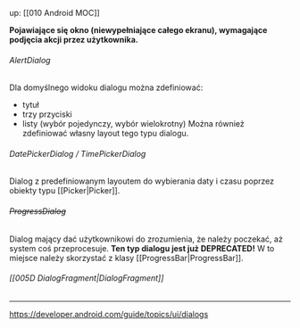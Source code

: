 up: [[010 Android MOC]]

**Pojawiające się okno (niewypełniające całego ekranu), wymagające podjęcia akcji przez użytkownika.** 

###### AlertDialog
Dla domyślnego widoku dialogu można zdefiniować: 
- tytuł
- trzy przyciski
- listy (wybór pojedynczy, wybór wielokrotny)
Można również zdefiniować własny layout tego typu dialogu.

###### DatePickerDialog / TimePickerDialog
Dialog z predefiniowanym layoutem do wybierania daty i czasu poprzez obiekty typu [[Picker|Picker]].

###### ~~ProgressDialog~~
Dialog mający dać użytkownikowi do zrozumienia, że należy poczekać, aż system coś przeprocesuje.
**Ten typ dialogu jest już DEPRECATED!** W to miejsce należy skorzystać z klasy [[ProgressBar|ProgressBar]].

###### [[005D DialogFragment|DialogFragment]]

---
https://developer.android.com/guide/topics/ui/dialogs